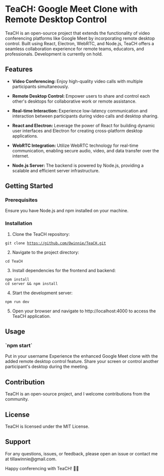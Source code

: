 # TeaCH: Google Meet Clone with Remote Desktop Control
TeaCH is an open-source project that extends the functionality of video conferencing platforms like Google Meet by incorporating remote desktop control. Built using React, Electron, WebRTC, and Node.js, TeaCH offers a seamless collaboration experience for remote teams, educators, and professionals. Development is currently on hold.

## Features
- <strong>Video Conferencing: </strong>Enjoy high-quality video calls with multiple participants simultaneously.

- <strong>Remote Desktop Control: </strong>Empower users to share and control each other's desktops for collaborative work or remote assistance.

- <strong>Real-time Interaction: </strong>Experience low-latency communication and interaction between participants during video calls and desktop sharing.

- <strong>React and Electron: </strong>Leverage the power of React for building dynamic user interfaces and Electron for creating cross-platform desktop applications.

- <strong>WebRTC Integration: </strong>Utilize WebRTC technology for real-time communication, enabling secure audio, video, and data transfer over the internet.

- <strong>Node.js Server: </strong>The backend is powered by Node.js, providing a scalable and efficient server infrastructure.

## Getting Started
### Prerequisites
Ensure you have Node.js and npm installed on your machine.

### Installation
1. Clone the TeaCH repository:

<code>git clone https://github.com/Owinnie/TeaCH.git</code>

2. Navigate to the project directory:

<code>cd TeaCH</code>

3. Install dependencies for the frontend and backend:

<pre><code>npm install</code>
<code>cd server && npm install</code></pre>

4. Start the development server:

<code>npm run dev</code>
  
5. Open your browser and navigate to http://localhost:4000 to access the TeaCH application.

<h2>Usage</h2>
  
<h3>`npm start`</h3>
Put in your username
Experience the enhanced Google Meet clone with the added remote desktop control feature.
Share your screen or control another participant's desktop during the meeting.

  
<h2>Contribution</h2>
TeaCH is an open-source project, and I welcome contributions from the community.
  
<h2>License</h2>
TeaCH is licensed under the MIT License.

<h2>Support</h2>
For any questions, issues, or feedback, please open an issue or contact me at tillawinnie@gmail.com.

Happy conferencing with TeaCH! 🍵🚀
